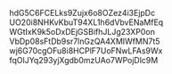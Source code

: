 hdG5C6FCELks9Zujx6o8OZez4i3EjpDc
UO20i8NHKvKbuT94XL1h6dVbvENaMfEq
WGtIxK9k5oDxDEjGSBifhJLJg23XP0on
VbDp08sFtDb9sr7lnGzQA4XMIWfMN7t5
wj6G70cgOFu8i8HCPlF7UoFNwLFAs9Wx
fqOlJYq293yjXgdb0mzUAo7WPojDlc9M
